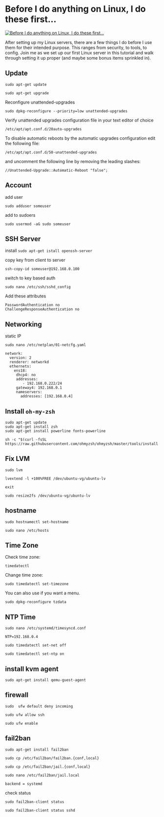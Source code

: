 # Before I do anything on Linux, I do these first...


[![Before I do anything on Linux, I do these first...](https://img.youtube.com/vi/ZsjK4VDopiE/0.jpg)](https://www.youtube.com/watch?v=ZsjK4VDopiE "Before I do anything on Linux, I do these first...")

After setting up my Linux servers, there are a few things I do before I use them for their intended purpose.  This ranges from security, to tools, to config.  Join me as we set up our first Linux server in this tutorial and walk through setting it up proper (and maybe some bonus items sprinkled in).



## Update

```
sudo apt-get update

sudo apt-get upgrade
```

Reconfigure unattended-upgrades

`sudo dpkg-reconfigure --priority=low unattended-upgrades`

Verify unattended upgrades configuration file in your text editor of choice

`/etc/apt/apt.conf.d/20auto-upgrades`

To disable automatic reboots by the automatic upgrades configuration edit the following file:

`/etc/apt/apt.conf.d/50-unattended-upgrades`

and uncomment the following line by removing the leading slashes:

`//Unattended-Upgrade::Automatic-Reboot "false";`


## Account

add user

`sudo adduser someuser`

add to sudoers

`sudo usermod -aG sudo someuser`

## SSH Server

install
`sudo apt-get istall openssh-server`

copy key from client to server

`ssh-copy-id someuser@192.168.0.100`

switch to key based auth

`sudo nano /etc/ssh/sshd_config`

Add these attributes

```
PasswordAuthentication no
ChallengeResponseAuthentication no
```


## Networking

static IP

`sudo nano /etc/netplan/01-netcfg.yaml`

```
network:
  version: 2
  renderer: networkd
  ethernets:
    ens18:
     dhcp4: no
     addresses: 
        - 192.168.0.222/24
     gateway4: 192.168.0.1
     nameservers:
       addresses: [192.168.0.4]

```




## Install `oh-my-zsh`


```
sudo apt-get update
sudo apt-get install zsh
sudo apt-get install powerline fonts-powerline

sh -c "$(curl -fsSL https://raw.githubusercontent.com/ohmyzsh/ohmyzsh/master/tools/install.sh)"
```

## Fix LVM

`sudo lvm`


`lvextend -l +100%FREE /dev/ubuntu-vg/ubuntu-lv`

`exit`

`sudo resize2fs /dev/ubuntu-vg/ubuntu-lv`

## hostname

`sudo hostnamectl set-hostname`

`sudo nano /etc/hosts`

## Time Zone

Check time zone: 

`timedatectl`

Change time zone: 

`sudo timedatectl set-timezone`

You can also use if you want a menu.

`sudo dpkg-reconfigure tzdata `



##  NTP Time

`sudo nano /etc/systemd/timesyncd.conf`

```
NTP=192.168.0.4
```

`sudo timedatectl set-net off`

`sudo timedatectl set-ntp on`


## install kvm agent

`sudo apt-get install qemu-guest-agent`


## firewall

`sudo  ufw default deny incoming`

`sudo ufw allow ssh`

`sudo ufw enable`

## fail2ban

`sudo apt-get install fail2ban`

`sudo cp /etc/fail2ban/fail2ban.{conf,local}`

`sudo cp /etc/fail2ban/jail.{conf,local}`

`sudo nano /etc/fail2ban/jail.local`

```
backend = systemd
```

check status

`sudo fail2ban-client status`


`sudo fail2ban-client status sshd`
